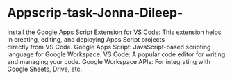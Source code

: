 # Appscrip-task-Jonna-Dileep-
Install the Google Apps Script Extension for VS Code:
This extension helps in creating, editing, and deploying Apps Script projects directly from VS Code.
Google Apps Script: JavaScript-based scripting language for Google Workspace.
VS Code: A popular code editor for writing and managing your code.
Google Workspace APIs: For integrating with Google Sheets, Drive, etc.
